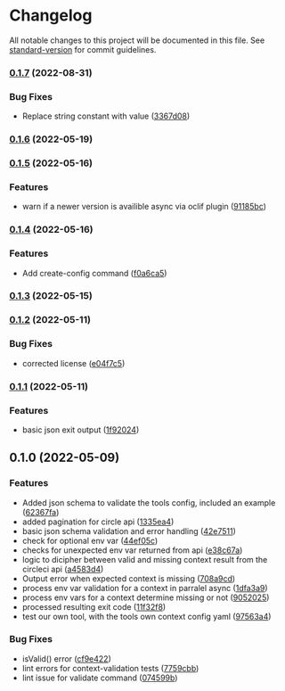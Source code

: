 # Changelog

All notable changes to this project will be documented in this file. See [standard-version](https://github.com/conventional-changelog/standard-version) for commit guidelines.

### [0.1.7](https://github.com/armakuni/circleci-context-validator/compare/v0.1.6...v0.1.7) (2022-08-31)


### Bug Fixes

* Replace string constant with value ([3367d08](https://github.com/armakuni/circleci-context-validator/commit/3367d08f8c63dab60afd4a5ecd185c0adabf011f))

### [0.1.6](https://github.com/armakuni/circleci-context-validator/compare/v0.1.5...v0.1.6) (2022-05-19)

### [0.1.5](https://github.com/armakuni/circleci-context-validator/compare/v0.1.4...v0.1.5) (2022-05-16)


### Features

* warn if a newer version is availible async via oclif plugin ([91185bc](https://github.com/armakuni/circleci-context-validator/commit/91185bc4458d1530e92c254f192d93f86d2cce29))

### [0.1.4](https://github.com/armakuni/circleci-context-validator/compare/v0.1.3...v0.1.4) (2022-05-16)


### Features

* Add create-config command ([f0a6ca5](https://github.com/armakuni/circleci-context-validator/commit/f0a6ca53f85bcd632cac7c86f793902fafb998e6))

### [0.1.3](https://github.com/armakuni/circleci-context-validator/compare/v0.1.2...v0.1.3) (2022-05-15)

### [0.1.2](https://github.com/armakuni/circleci-context-validator/compare/v0.1.1...v0.1.2) (2022-05-11)


### Bug Fixes

* corrected license ([e04f7c5](https://github.com/armakuni/circleci-context-validator/commit/e04f7c5a64687d0755e6d95d3f719cab139db9ab))

### [0.1.1](https://github.com/armakuni/circleci-context-validator/compare/v0.1.0...v0.1.1) (2022-05-11)


### Features

* basic json exit output ([1f92024](https://github.com/armakuni/circleci-context-validator/commit/1f92024069d01a6e82c3ef8e6abf04b16acbd274))

## 0.1.0 (2022-05-09)


### Features

* Added json schema to validate the tools config, included an example ([62367fa](https://github.com/armakuni/circleci-context-validator/commit/62367fa4b08009e40180ceef1028ae2eb0c75bd2))
* added pagination for circle api ([1335ea4](https://github.com/armakuni/circleci-context-validator/commit/1335ea47f1812d3e9239b4d7d3890216754b5815))
* basic json schema validation and error handling ([42e7511](https://github.com/armakuni/circleci-context-validator/commit/42e75113b37d4c48f836c46c72462c29a5068036))
* check for optional env var ([44ef05c](https://github.com/armakuni/circleci-context-validator/commit/44ef05c802775181fb37043d510cd7647ece178b))
* checks for unexpected env var returned from api ([e38c67a](https://github.com/armakuni/circleci-context-validator/commit/e38c67abb1e6fe721775344d3d6129ac931cd1f7))
* logic to dicipher between valid and missing context result from the circleci api ([a4583d4](https://github.com/armakuni/circleci-context-validator/commit/a4583d484ea7966ff9f937617cfc5c129bbdfbc5))
* Output error when expected context is missing ([708a9cd](https://github.com/armakuni/circleci-context-validator/commit/708a9cd8df3369271cb10761410a7cd5b72c4ca7))
* process env var validation for a context in parralel async ([1dfa3a9](https://github.com/armakuni/circleci-context-validator/commit/1dfa3a9d6b1fc78e3f2f30f6847ac745d898990a))
* process env vars for a context determine missing or not ([9052025](https://github.com/armakuni/circleci-context-validator/commit/90520252cecbd0784d1be18c5cefcca838a5af6b))
* processed resulting exit code ([11f32f8](https://github.com/armakuni/circleci-context-validator/commit/11f32f83654729e7b2b5b994d58f767556bc10c5))
* test our own tool, with the tools own context config yaml ([97563a4](https://github.com/armakuni/circleci-context-validator/commit/97563a4c75811998db1d24f2d46f6c9afead48fa))


### Bug Fixes

* isValid() error ([cf9e422](https://github.com/armakuni/circleci-context-validator/commit/cf9e422ea199d937369e725595e0094852b236de))
* lint errors for context-validation tests ([7759cbb](https://github.com/armakuni/circleci-context-validator/commit/7759cbb7a6fb48c7108309d36f3d2b2afa9c24d1))
* lint issue for validate command ([074599b](https://github.com/armakuni/circleci-context-validator/commit/074599b3920143740fa423f0274deeda9cd2a3c9))
